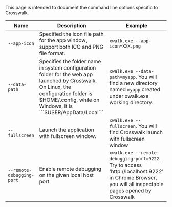 This page is intended to document the command line options specific to Crosswalk.

|   Name     |    Description     |     Example
-------------|--------------------|------------------
```--app-icon``` | Specified the icon file path for the app window, support both ICO and PNG file format. | ```xwalk.exe --app-icon=XXX.png``` 
```--data-path```  | Specifies the folder name in system configuration folder for the web app launched by Crosswalk. On Linux, the configuration folder is $HOME/.config, while on Windows, it is ```$USER/AppData/Local``` | ```xwalk.exe --data-path=myapp```. You will find a new directory named ```myapp``` created under xwalk.exe working directory. 
```--fullscreen``` | Launch the application with fullscreen window. | ```xwalk.exe --fullscreen```. You will find Crosswalk launch with fullscreen window
```--remote-debugging-port``` | Enable remote debugging on the given local host port. | ```xwalk.exe --remote-debugging-port=9222```. Try to access 'http://localhost:9222' in Chrome Browser, you will all inspectable pages opened by Crosswalk 